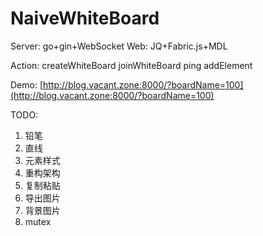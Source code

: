 # NaiveWhiteBoard

Server: go+gin+WebSocket
Web: JQ+Fabric.js+MDL

Action:
createWhiteBoard
joinWhiteBoard
ping
addElement

Demo: [http://blog.vacant.zone:8000/?boardName=100](http://blog.vacant.zone:8000/?boardName=100)

TODO:
1. 铅笔
2. 直线
4. 元素样式
5. 重构架构
6. 复制粘贴
7. 导出图片
8. 背景图片 
9. mutex